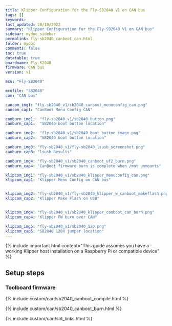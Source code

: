 ```yaml
---
title: Klipper Configuration for the Fly-SB2040 V1 on CAN bus
tags: []
keywords: 
last_updated: 20/10/2022
summary: "Klipper Configuration for the Fly-SB2040 V1 on CAN bus"
sidebar: mydoc_sidebar
permalink: fly-sb2040_canboot_can.html
folder: mydoc
comments: false
toc: true
datatable: true
boardname: Fly-S2040
firmware: CAN bus
version: v1

mcu: "Fly-SB2040"

mcufile: "SB2040"
com: "CAN bus"

cancom_img1: "fly-sb2040_v1/sb2040_canboot_menuconfig_can.png"
cancom_cap1: "CanBoot Menu Config CAN"

canburn_img1:  "fly-sb2040_v1/sb2040_button.png"
canburn_cap1:  "SB2040 boot button location" 

canburn_img2:  "fly-sb2040_v1/sb2040_boot_button_image.png"
canburn_cap2:  "SB2040 boot button location"

canburn_img3: "fly-sb2040_v1/fly-sb2040_lsusb_screenshot.png"
canburn_cap3: "lsusb Results"

canburn_img4: "fly-sb2040_v1/sb2040_canboot_uf2_burn.png"
canburn_cap4: "CanBoot firmware burn is complete when /mnt unmounts"

klipcom_img1: "fly-sb2040_v1/sb2040_klipper_menuconfig_can.png"
klipcom_cap1: "Klipper Menu Config on CAN bus"


klipcom_img2: "fly-sb2040_v1/fly-sb2040_klipper_w_canboot_makeflash.png"
klipcom_cap2: "Klipper Make Flash on USB"


klipcom_img4: "fly-sb2040_v1/sb2040_klipper_canboot_can_burn.png"
klipcom_cap4: "Klipper FW burn over CAN"

klipcom_img5: "fly-sb2040_v1/sb2040_120.png"
klipcom_cap5: "SB2040 120R jumper location"
---
```

{% include important.html content="This guide assumes you have a working Klipper host installation on a Raspberry Pi or compatible device" %}



## Setup steps

### Toolboard firmware

{% include custom/can/sb2040_canboot_compile.html %}

{% include custom/can/sb2040_canboot_burn.html %}

{% include custom/can/sht_links.html %}
